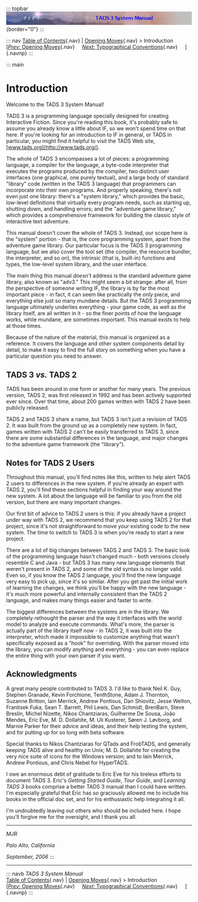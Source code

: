 ::: topbar
![](topbar.jpg){border="0"}
:::

::: nav
[Table of Contents](toc.htm){.nav} \| [Opening Moves](begin.htm){.nav}
\> Introduction\
[[*Prev:* Opening Moves](begin.htm){.nav}     [*Next:* Typographical
Conventions](syntax.htm){.nav}     ]{.navnp}
:::

::: main
# Introduction

Welcome to the TADS 3 System Manual!

TADS 3 is a programming language specially designed for creating
Interactive Fiction. Since you\'re reading this book, it\'s probably
safe to assume you already know a little about IF, so we won\'t spend
time on that here. If you\'re looking for an introduction to IF in
general, or TADS in particular, you might find it helpful to visit the
TADS Web site, [www.tads.org](http://www.tads.org/).

The whole of TADS 3 encompasses a lot of pieces: a programming language,
a compiler for the language, a byte-code interpreter that executes the
programs produced by the compiler, two distinct user interfaces (one
graphical, one purely textual), and a large body of standard \"library\"
code (written in the TADS 3 language) that programmers can incorporate
into their own programs. And properly speaking, there\'s not even just
one library: there\'s a \"system library,\" which provides the basic,
low-level definitions that virtually every program needs, such as
starting up, shutting down, and handling errors; and the \"adventure
game library,\" which provides a comprehensive framework for building
the classic style of interactive text adventure.

This manual doesn\'t cover the whole of TADS 3. Instead, our scope here
is the \"system\" portion - that is, the core programming system, apart
from the adventure game library. Our particular focus is the TADS 3
programming language, but we also cover the tool set (the compiler, the
resource bundler, the interpreter, and so on), the intrinsic (that is,
built-in) functions and types, the low-level system library, and the
user interface.

The main thing this manual *doesn\'t* address is the standard adventure
game library, also known as \"adv3.\" This might seem a bit strange:
after all, from the perspective of someone writing IF, the library is by
far the most important piece - in fact, it can seem like practically the
*only* piece, and everything else just so many mundane details. But the
TADS 3 programming language ultimately underlies everything - your game
code, as well as the library itself, are all written in it - so the
finer points of how the language works, while mundane, are sometimes
important. This manual exists to help at those times.

Because of the nature of the material, this manual is organized as a
reference. It covers the language and other system components detail by
detail, to make it easy to find the full story on something when you
have a particular question you need to answer.

## TADS 3 *vs.* TADS 2

TADS has been around in one form or another for many years. The previous
version, TADS 2, was first released in 1992 and has been actively
supported ever since. Over that time, about 200 games written with TADS
2 have been publicly released.

TADS 2 and TADS 3 share a name, but TADS 3 isn\'t just a revision of
TADS 2. It was built from the ground up as a completely new system. In
fact, games written with TADS 2 can\'t be easily transferred to TADS 3,
since there are some substantial differences in the language, and major
changes to the adventure game framework (the \"library\").

## Notes for TADS 2 Users

Throughout this manual, you\'ll find notes like this, written to help
alert TADS 2 users to differences in the new system. If you\'re already
an expert with TADS 2, you\'ll find these sections helpful in finding
your way around the new system. A lot about the language will be
familiar to you from the old version, but there are many important
changes.

Our first bit of advice to TADS 2 users is this: if you already have a
project under way with TADS 2, we recommend that you keep using TADS 2
for that project, since it\'s not straightforward to move your existing
code to the new system. The time to switch to TADS 3 is when you\'re
ready to start a new project.

There are a lot of big changes between TADS 2 and TADS 3. The basic look
of the programming language hasn\'t changed much - both versions closely
resemble C and Java - but TADS 3 has many new language elements that
weren\'t present in TADS 2, and some of the old syntax is no longer
valid. Even so, if you know the TADS 2 language, you\'ll find the new
language very easy to pick up, since it\'s so similar. After you get
past the initial work of learning the changes, we think you\'ll be happy
with the new language - it\'s much more powerful and internally
consistent than the TADS 2 language, and makes many things easier and
faster to write.

The biggest differences between the systems are in the library. We
completely rethought the parser and the way it interfaces with the world
model to analyze and execute commands. What\'s more, the parser is
actually part of the library itself now - in TADS 2, it was built into
the interpreter, which made it impossible to customize anything that
wasn\'t specifically exposed as a \"hook\" for overriding. With the
parser moved into the library, you can modify anything and everything -
you can even replace the entire thing with your own parser if you want.

## Acknowledgments

A great many people contributed to TADS 3. I\'d like to thank Neil K.
Guy, Stephen Granade, Kevin Forchione, TenthStone, Adam J. Thornton,
Suzanne Britton, Iain Merrick, Andrew Pontious, Dan Shiovitz, Jesse
Welton, Frantisek Fuka, Sean T. Barrett, Phil Lewis, Dan Schmidt,
BrenBarn, Steve Breslin, Michel Nizette, Nikos Chantziaras, Guilherme De
Sousa, João Mendes, Eric Eve, M. D. Dollahite, M. Uli Kusterer, Søren J.
Løvborg, and Marnie Parker for their advice and ideas, and their help
testing the system, and for putting up for so long with beta software.

Special thanks to Nikos Chantziaras for QTads and FrobTADS, and
generally keeping TADS alive and healthy on Unix; M. D. Dollahite for
creating the very nice suite of icons for the Windows version; and to
Iain Merrick, Andrew Pontious, and Chris Nebel for HyperTADS.

I owe an enormous debt of gratitude to Eric Eve for his tireless efforts
to document TADS 3. Eric\'s *Getting Started Guide*, *Tour Guide*, and
*Learning TADS 3* books comprise a better TADS 3 manual than I could
have written. I\'m especially grateful that Eric has so graciously
allowed me to include his books in the official doc set, and for his
enthusiastic help integrating it all.

I\'m undoubtedly leaving out others who should be included here. I hope
you\'ll forgive me for the oversight, and I thank you all.

---

*MJR*

*Palo Alto, California*

*September, 2006*
:::

------------------------------------------------------------------------

::: navb
*TADS 3 System Manual*\
[Table of Contents](toc.htm){.nav} \| [Opening Moves](begin.htm){.nav}
\> Introduction\
[[*Prev:* Opening Moves](begin.htm){.nav}     [*Next:* Typographical
Conventions](syntax.htm){.nav}     ]{.navnp}
:::
